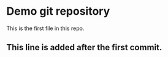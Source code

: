 # Demo git repository

This is the first file in this repo.

## This line is added after the first commit.
